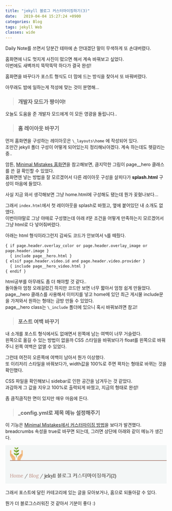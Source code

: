 ```yaml
---
title: "jekyll 블로그 커스터마이징하기(3)"
date:   2019-04-04 15:27:24 +0900
categories: Blog
tags: jekyll Web
classes: wide
---
```


Daily Note를 쓰면서 당분간 테마에 손 안대겠단 말이 무색하게 또 손대버렸다.  
  
홈화면에 나도 멋지게 사진이 떴으면 해서 계속 바꿔보고 싶었다.  
이번에도 새벽까지 뚝딱뚝딱 하다가 결국 완성!  
  
홈화면을 바꾸다가 포스트 형식도 더 맘에 드는 방식을 찾아서 또 바꿔버렸다.  

아무래도 밤에 일하는게 적성에 맞는 것이 분명해...  
  
> ### 개발자 모드가 짱이야!

오늘도 도움을 준 개발자 모드에게 이 모든 영광을 돌립니다..  

> ### 홈 레이아웃 바꾸기

먼저 홈화면을 구성하는 레이아웃은 `\_layouts\home` 에 작성되어 있다.  
조만간 jekyll 폴더 구성이 어떻게 되어있는지 정리해놔야겠다. 계속 하는데도 헷갈리는 중..  
  
암튼, [Minimal Mistakes 홈화면](https://mmistakes.github.io/minimal-mistakes/)을 참고해보면, 큼지막한 그림이 page__hero 클래스를 쓴 걸 확인할 수 있었다.  
홈화면엔 넣는 방법을 잘 모르겠어서 다른 레이아웃 구성을 살피다가 **splash.html** 구성이 마음에 들었다.  
  
사실 지금 와서 생각해보면 그냥 home.html에 구성해도 됐는데 뭔가 꽂혔나보다...  
  
그래서 `index.html`에서 첫 레이아웃을 splash로 바꿨고, 옆에 붙어있던 내 소개도 없앴다.  
이번이야말로 그냥 야매로 구성했는데 아래 if문 조건을 어떻게 만족하는지 모르겠어서 그냥 html로 다 넣어줘버렸다.  
  
아래는 html 형식이라그런지 감싸도 코드가 안보여서 `%`를 떼줬다.  
```
{ if page.header.overlay_color or page.header.overlay_image or page.header.image }
  { include page__hero.html }
{ elsif page.header.video.id and page.header.video.provider }
  { include page__hero_video.html }
{ endif }  
```

html공부를 아무래도 좀 더 해야할 것 같다..  
돌아돌아 엄청 오래걸렸긴 하지만 코드만 보면 너무 짧아서 엄청 쉽게 만들었다.  
page__hero 클래스를 사용해서 이미지를 넣고 home에 있던 최근 게시물 include문을 가져와서 원하는 형태는 금방 만들 수 있었다.  
page__hero class는 `\_include` 폴더에 있으니 혹시 바꿔보려면 참고!  

> ### 포스트 여백 바꾸기

내 소개를 포스트 형식에서도 없애면서 왼쪽에 남는 여백이 너무 거슬렸다.  
왼쪽으로 옮길 수 있는 방법이 없을까 CSS 스타일을 바꿔보다가 float를 왼쪽으로 바꿔주니 왼쪽 여백은 없앨 수 있었다.  
  
그런데 여전히 오른쪽에 여백이 남아서 뭔가 이상했다.  
또 이리저리 스타일을 바꿔보다가, width값을 100%로 주면 꽉차는 형태로 바뀌는 것을 확인했다.  
  
CSS 파일을 확인해보니 sidebar로 인한 공간을 남겨두는 것 같았다.  
과감하게 그 값을 지우고 100%로 출력되게 바꿨고, 지금의 형태로 완성!  
  
좀 큼직큼직한 면이 있지만 매우 마음에 든다.  

> ### _config.yml로 제목 메뉴 설정해주기

이 기능은 [Minimal Mistakes에서 커스터마이징 방법](https://mmistakes.github.io/minimal-mistakes/docs/quick-start-guide/)을 보다가 발견했다.  
breadcrumbs 속성을 true로 바꾸면 되는데, 그러면 상단에 아래와 같이 메뉴가 생긴다.  

![breadcrumbs](/assets/images/breadcrumbs.PNG)

그래서 포스트에 달린 카테고리에 있는 글을 모아보거나, 홈으로 되돌아갈 수 있다.  
  
뭔가 더 블로그스러워진 것 같아서 기분이 좋다 :)  